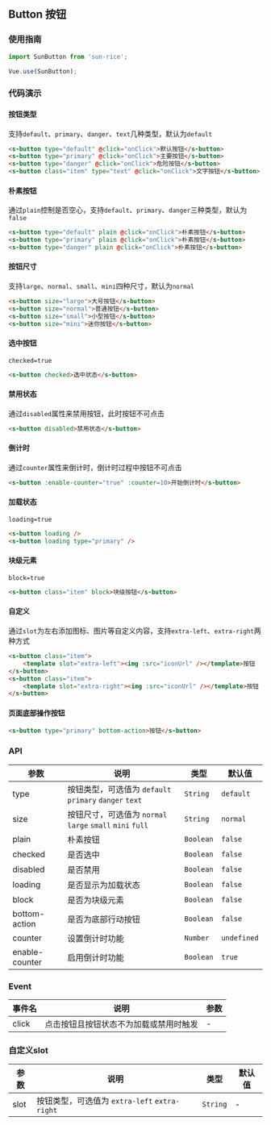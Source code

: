 ## Button 按钮

### 使用指南
``` javascript
import SunButton from 'sun-rice';

Vue.use(SunButton);
```

### 代码演示

#### 按钮类型
支持`default`、`primary`、`danger`、`text`几种类型，默认为`default`

```html
<s-button type="default" @click="onClick">默认按钮</s-button>
<s-button type="primary" @click="onClick">主要按钮</s-button>
<s-button type="danger" @click="onClick">危险按钮</s-button>
<s-button class="item" type="text" @click="onClick">文字按钮</s-button>
```

#### 朴素按钮
通过`plain`控制是否空心，支持`default`、`primary`、`danger`三种类型，默认为`false`

```html
<s-button type="default" plain @click="onClick">朴素按钮</s-button>
<s-button type="primary" plain @click="onClick">朴素按钮</s-button>
<s-button type="danger" plain @click="onClick">朴素按钮</s-button>
```

#### 按钮尺寸
支持`large`、`normal`、`small`、`mini`四种尺寸，默认为`normal`

```html
<s-button size="large">大号按钮</s-button>
<s-button size="normal">普通按钮</s-button>
<s-button size="small">小型按钮</s-button>
<s-button size="mini">迷你按钮</s-button>
```

#### 选中按钮
`checked=true`

```html
<s-button checked>选中状态</s-button>
```

#### 禁用状态
通过`disabled`属性来禁用按钮，此时按钮不可点击

```html
<s-button disabled>禁用状态</s-button>
```

#### 倒计时
通过`counter`属性来倒计时，倒计时过程中按钮不可点击

```html
<s-button :enable-counter="true" :counter=10>开始倒计时</s-button>
```

#### 加载状态
`loading=true`

```html
<s-button loading />
<s-button loading type="primary" />
```

#### 块级元素
`block=true`

```html
<s-button class="item" block>块级按钮</s-button>
```

#### 自定义
通过`slot`为左右添加图标、图片等自定义内容，支持`extra-left`、`extra-right`两种方式


```html
<s-button class="item">
    <template slot="extra-left"><img :src="iconUrl" /></template>按钮
</s-button>
<s-button class="item">
    <template slot="extra-right"><img :src="iconUrl" /></template>按钮
</s-button>
```

#### 页面底部操作按钮

```html
<s-button type="primary" bottom-action>按钮</s-button>
```

### API

| 参数 | 说明 | 类型 | 默认值 |
|-----------|-----------|-----------|-------------|
| type | 按钮类型，可选值为 `default` `primary` `danger` `text` | `String` | `default` |
| size | 按钮尺寸，可选值为 `normal` `large` `small` `mini` `full` | `String` | `normal` |
| plain | 朴素按钮 | `Boolean` | `false` |
| checked | 是否选中 | `Boolean` | `false` |
| disabled | 是否禁用 | `Boolean` | `false` |
| loading | 是否显示为加载状态 | `Boolean` | `false` |
| block | 是否为块级元素 | `Boolean` | `false` |
| bottom-action | 是否为底部行动按钮 | `Boolean` | `false` |
| counter | 设置倒计时功能 | `Number` | `undefined` |
| enable-counter | 启用倒计时功能 | `Boolean` | `true` |

### Event

| 事件名 | 说明 | 参数 |
|-----------|-----------|-----------|
| click | 点击按钮且按钮状态不为加载或禁用时触发 | - |

### 自定义slot

| 参数 | 说明 | 类型 | 默认值 |
|-----------|-----------|-----------|-------------|
| slot | 按钮类型，可选值为 `extra-left` `extra-right` | `String` | - |
